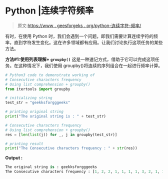 # Python |连续字符频率

> 原文:[https://www . geesforgeks . org/python-连续字符-频率/](https://www.geeksforgeeks.org/python-consecutive-characters-frequency/)

有时，在使用 Python 时，我们会遇到一个问题，即我们需要计算连续字符的频率，直到字符发生变化。这在许多领域都有应用。让我们讨论执行这项任务的某些方法。

**方法#1:使用列表理解+ `groupby()`**
这是一种速记方式，借助于它可以完成这项任务。在这种情况下，我们使用 groupby()将连续的序列组合在一起进行频率计算。

```py
# Python3 code to demonstrate working of 
# Consecutive characters frequency
# Using list comprehension + groupby()
from itertools import groupby

# initializing string
test_str = "geekksforgggeeks"

# printing original string
print("The original string is : " + test_str)

# Consecutive characters frequency
# Using list comprehension + groupby()
res = [len(list(j)) for _, j in groupby(test_str)]

# printing result 
print("The Consecutive characters frequency : " + str(res)) 
```

**Output :**

```py
The original string is : geekksforgggeeks
The Consecutive characters frequency : [1, 2, 2, 1, 1, 1, 1, 3, 2, 1, 1]

```